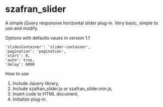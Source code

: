 szafran_slider
==============

A simple jQuery responsive horizontal slider plug-in. Very basic, simple to use and modify.

Options with defaults vaues in version 1.1

    'slidesContainer': 'slider-container',
    'pagination': 'pagination',
    'start': 0,
    'auto': true,
    'delay': 6000

How to use

1. Include Jquery library,
2. Include szafran_slider.js or szafran_slider.min.js,
3. Insert code to HTML document,
4. Initialize plug-in. 
